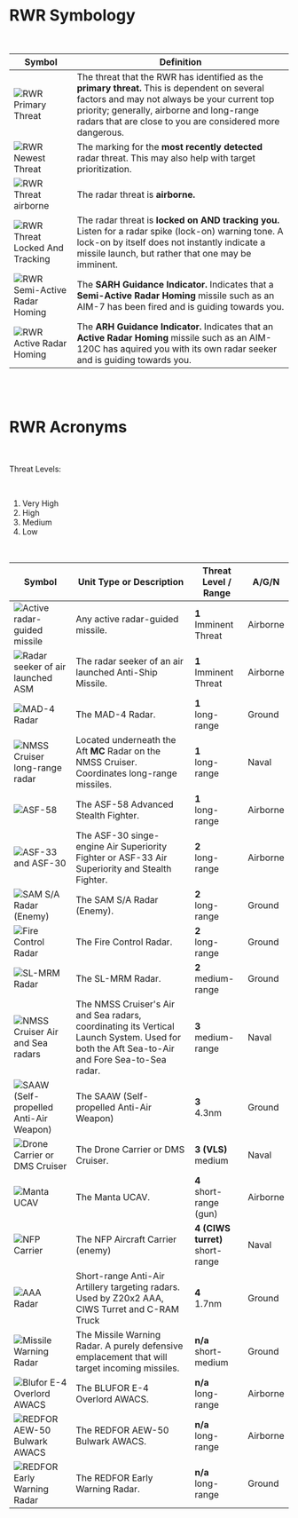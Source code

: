 # **RWR Symbology**

<br>

<table class="table-auto border border-neutral-700 border-collapse">
<thead>    
<tr>      
<th class="border border-neutral-700 p-2">Symbol</th>
<th class="border border-neutral-700 p-2">Definition</th>
</tr>  
</thead>
<tbody>
<tr>
<td class="border border-neutral-700 p-2">
<img src="images/RWR_Basic_Primary.png" alt="RWR Primary Threat" class="h-full w-auto">
</td>
<td class="border border-neutral-700 p-2">
The threat that the RWR has identified as the <b>primary threat.</b> This is dependent on several factors and may not always be your current top priority; generally, airborne and long-range radars that are close to you are considered more dangerous. 
</td>
</tr>
<tr>
<td class="border border-neutral-700 p-2">
<img src="images/RWR_Basic_Newest.png" alt="RWR Newest Threat" class="h-full w-auto">
</td>
<td class="border border-neutral-700 p-2">
The marking for the <b>most recently detected</b> radar threat. This may also help with target prioritization. 
</td>
</tr>
<tr>
<td class="border border-neutral-700 p-2">
<img src="images/RWR_Basic_Airborn.png" alt="RWR Threat airborne" class="h-full w-auto">
</td>
<td class="border border-neutral-700 p-2">
The radar threat is  <b>airborne.</b>
</td>
</tr>
<tr>
<td class="border border-neutral-700 p-2">
<img src="images/RWR_Basic_Locked.png" alt="RWR Threat Locked And Tracking" class="h-full w-auto">
</td>
<td class="border border-neutral-700 p-2">
The radar threat is <b>locked on AND tracking you.</b> Listen for a radar spike (lock-on) warning tone. A lock-on by itself does not instantly indicate a missile launch, but rather that one may be imminent. 
</td>
</tr>
<tr>
<td class="border border-neutral-700 p-2">
<img src="images/RWR_Basic_Guiding_(Revised).png" alt="RWR Semi-Active Radar Homing" class="h-full w-auto">
</td>
<td class="border border-neutral-700 p-2">
The <b>SARH Guidance Indicator.</b> Indicates that a <b>Semi-Active Radar Homing</b> missile such as an AIM-7 has been fired and is guiding towards you.
</td>
</tr>
<tr>
<td class="border border-neutral-700 p-2">
<img src="images/RWR_Missile.png" alt="RWR Active Radar Homing" class="h-full w-auto">
</td>
<td class="border border-neutral-700 p-2">
The <b>ARH Guidance Indicator.</b> Indicates that an <b>Active Radar Homing</b> missile such as an AIM-120C has aquired you with its own radar seeker and is guiding towards you.
</td>
</tr>
</tbody>
</table>

<br><br>

# **RWR Acronyms**

<br>

Threat Levels:

<br>

1. Very High
2. High
3. Medium
4. Low

<br>

<table class="table-auto border border-collapse border-neutral-700">
<thead>    
<tr>      
<th class="border border-neutral-700 p-2">Symbol</th>
<th class="border border-neutral-700 p-2">Unit Type or Description</th>
<th class="border border-neutral-700 p-2">Threat Level / Range</th>
<th class="border border-neutral-700 p-2">A/G/N</th>
</tr>  
</thead>
<tbody>
<tr>
<td class="border border-neutral-700 p-2">
<img src="images/Missile_NoCircle_RWR.png" alt="Active radar-guided missile" class="h-full w-auto">
</td>
<td class="border border-neutral-700 p-2">
Any active radar-guided missile.
</td>
<td class="text-center border border-neutral-700 p-2">
<b>1</b>
<br>
Imminent Threat
</td>
<td class="border border-neutral-700 p-2">Airborne</td>
</tr>
<tr>
<td class="border border-neutral-700 p-2">
<img src="images/RWR_Missile_ASM.png" alt="Radar seeker of air launched ASM" class="h-full w-auto">
</td>
<td class="border border-neutral-700 p-2">
The radar seeker of an air launched Anti-Ship Missile.
</td>
<td class="text-center border border-neutral-700 p-2">
<b>1</b>
<br>
Imminent Threat
</td>
<td class="border border-neutral-700 p-2">Airborne</td>
</tr>
<tr>
<td class="border border-neutral-700 p-2">
<img src="images/RWR_MAD-4.png" alt="MAD-4 Radar" class="h-full w-auto">
</td>
<td class="border border-neutral-700 p-2">
The MAD-4 Radar.
</td>
<td class="text-center border border-neutral-700 p-2">
<b>1</b>
<br>
long-range
</td>
<td class="border border-neutral-700 p-2">Ground</td>
</tr>
<tr>
<td class="border border-neutral-700 p-2">
<img src="images/RWR_NMSS_LongRange_Radar.png" alt="NMSS Cruiser long-range radar" class="h-full w-auto">
</td>
<td class="border border-neutral-700 p-2">
Located underneath the Aft <b>MC</b> Radar on the NMSS Cruiser. Coordinates long-range missiles.
</td>
<td class="text-center border border-neutral-700 p-2">
<b>1</b>
<br>
long-range
</td>
<td class="border border-neutral-700 p-2">Naval</td>
</tr>
<tr>
<td class="border border-neutral-700 p-2">
<img src="images/RWR_ASF_58.png" alt="ASF-58" class="h-full w-auto">
</td>
<td class="border border-neutral-700 p-2">
The ASF-58 Advanced Stealth Fighter.
</td>
<td class="text-center border border-neutral-700 p-2">
<b>1</b>
<br>
long-range
</td>
<td class="border border-neutral-700 p-2">Airborne</td>
</tr>
<tr>
<td class="border border-neutral-700 p-2">
<img src="images/RWR_ASF_30-33.png" alt="ASF-33 and ASF-30" class="h-full w-auto">
</td>
<td class="border border-neutral-700 p-2">
The ASF-30 singe-engine Air Superiority Fighter or ASF-33 Air Superiority and Stealth Fighter.
</td>
<td class="text-center border border-neutral-700 p-2">
<b>2</b>
<br>
long-range
</td>
<td class="border border-neutral-700 p-2">Airborne</td>
</tr>
<tr>
<td class="border border-neutral-700 p-2">
<img src="images/RWR_SAM_SA.png" alt="SAM S/A Radar (Enemy)" class="h-full w-auto">
</td>
<td class="border border-neutral-700 p-2">
The SAM S/A Radar (Enemy).
</td>
<td class="text-center border border-neutral-700 p-2">
<b>2</b>
<br>
long-range
</td>
<td class="border border-neutral-700 p-2">Ground</td>
</tr>
<tr>
<td class="border border-neutral-700 p-2">
<img src="images/RWR_FCR.png" alt="Fire Control Radar" class="h-full w-auto">
</td>
<td class="border border-neutral-700 p-2">
The Fire Control Radar.
</td>
<td class="text-center border border-neutral-700 p-2">
<b>2</b>
<br>
long-range
</td>
<td class="border border-neutral-700 p-2">Ground</td>
</tr>
<tr>
<td class="border border-neutral-700 p-2">
<img src="images/RWR_Redfor_SL-MRM.png" alt="SL-MRM Radar" class="h-full w-auto">
</td>
<td class="border border-neutral-700 p-2">
The SL-MRM Radar.
</td>
<td class="text-center border border-neutral-700 p-2">
<b>2</b>
<br>
medium-range
</td>
<td class="border border-neutral-700 p-2">Ground</td>
</tr>
<tr>
<td class="border border-neutral-700 p-2">
<img src="images/RWR_NMSS_Cruiser_Second_Radar.png" alt="NMSS Cruiser Air and Sea radars" class="h-full w-auto">
</td>
<td class="border border-neutral-700 p-2">
The NMSS Cruiser's Air and Sea radars, coordinating its Vertical Launch System. Used for both the Aft Sea-to-Air and Fore Sea-to-Sea radar.
</td>
<td class="text-center border border-neutral-700 p-2">
<b>3</b>
<br>
medium-range
</td>
<td class="border border-neutral-700 p-2">Naval</td>
</tr>
<tr>
<td class="border border-neutral-700 p-2">
<img src="images/RWR_SAAW.png" alt="SAAW (Self-propelled Anti-Air Weapon)" class="h-full w-auto">
</td>
<td class="border border-neutral-700 p-2">
The SAAW (Self-propelled Anti-Air Weapon)
</td>
<td class="text-center border border-neutral-700 p-2">
<b>3</b>
<br>
4.3nm
</td>
<td class="border border-neutral-700 p-2">Ground</td>
</tr>
<tr>
<td class="border border-neutral-700 p-2">
<img src="images/RWR_DroneCarrier.png" alt="Drone Carrier or DMS Cruiser" class="h-full w-auto">
</td>
<td class="border border-neutral-700 p-2">
The Drone Carrier or DMS Cruiser.
</td>
<td class="text-center border border-neutral-700 p-2">
<b>3 (VLS)</b>
<br>
medium
</td>
<td class="border border-neutral-700 p-2">Naval</td>
</tr>
<tr>
<td class="border border-neutral-700 p-2">
<img src="images/MantaUCAV.png" alt="Manta UCAV" class="h-full w-auto">
</td>
<td class="border border-neutral-700 p-2">
The Manta UCAV.
</td>
<td class="text-center border border-neutral-700 p-2">
<b>4</b>
<br>
short-range (gun)
</td>
<td class="border border-neutral-700 p-2">Airborne</td>
</tr>
<tr>
<td class="border border-neutral-700 p-2">
<img src="images/RWR_NFP_Carrier.png" alt="NFP Carrier" class="h-full w-auto">
</td>
<td class="border border-neutral-700 p-2">
The NFP Aircraft Carrier (enemy)</td>
<td class="text-center border border-neutral-700 p-2">
<b>4 (CIWS turret)</b>
<br>
short-range
</td>
<td class="border border-neutral-700 p-2">Naval</td>
</tr>
<tr>
<td class="border border-neutral-700 p-2">
<img src="images/RWR_CIWS.png" alt="AAA Radar" class="h-full w-auto">
</td>
<td class="border border-neutral-700 p-2">
Short-range Anti-Air Artillery targeting radars. Used by Z20x2 AAA, CIWS Turret and C-RAM Truck
</td>
<td class="text-center border border-neutral-700 p-2">
<b>4</b>
<br>
1.7nm
</td>
<td class="border border-neutral-700 p-2">Ground</td>
</tr>
<tr>
<td class="border border-neutral-700 p-2">
<img src="images/RWR_Redfor_MissileWarnRad.png" alt="Missile Warning Radar" class="h-full w-auto">
</td>
<td class="border border-neutral-700 p-2">
The Missile Warning Radar. A purely defensive emplacement that will target incoming missiles.
</td>
<td class="text-center border border-neutral-700 p-2">
<b>n/a</b>
<br>
short-medium
</td>
<td class="border border-neutral-700 p-2">Ground</td>
</tr>
<tr>
<td class="border border-neutral-700 p-2">
<img src="images/RWR_Blufor_AWACS.png" alt="Blufor E-4 Overlord AWACS" class="h-full w-auto">
</td>
<td class="border border-neutral-700 p-2">
The BLUFOR E-4 Overlord AWACS.
</td>
<td class="text-center border border-neutral-700 p-2">
<b>n/a</b>
<br>
long-range
</td>
<td class="border border-neutral-700 p-2">Airborne</td>
</tr>
<tr>
<td class="border border-neutral-700 p-2">
<img src="images/RWR_Redfor_AWACS.png" alt="REDFOR AEW-50 Bulwark AWACS" class="h-full w-auto">
</td>
<td class="border border-neutral-700 p-2">
The REDFOR AEW-50 Bulwark AWACS.
</td>
<td class="text-center border border-neutral-700 p-2">
<b>n/a</b>
<br>
long-range
</td>
<td class="border border-neutral-700 p-2">Airborne</td>
</tr>
<tr>
<td class="border border-neutral-700 p-2">
<img src="images/RWR_Redfor_Early-WarningRDR.png" alt="REDFOR Early Warning Radar" class="h-full w-auto">
</td>
<td class="border border-neutral-700 p-2">
The REDFOR Early Warning Radar.
</td>
<td class="text-center border border-neutral-700 p-2">
<b>n/a</b>
<br>
long-range
</td>
<td class="border border-neutral-700 p-2">Ground</td>
</tr>
</tbody>
</table>

<br>
